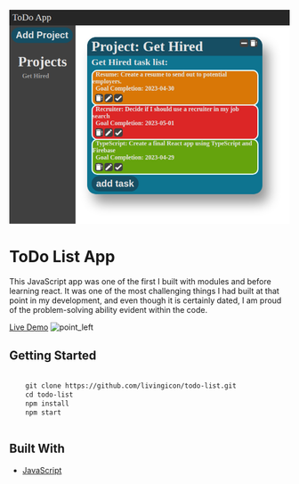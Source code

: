 ![alt text](https://github.com/livingicon/todo-list/blob/main/dist/images/todo-list.png?raw=true)

<h1>ToDo List App</h1>

<p>This JavaScript app was one of the first I built with modules and before learning react. It was one of the most challenging things I had built at that point in my development, and even though it is certainly dated, I am proud of the problem-solving ability evident within the code.</p>

<a href="https://livingicon.github.io/todo-list/" rel="nofollow">Live Demo</a>
<img class="emoji" alt="point_left" height="20" width="20" src="https://github.githubassets.com/images/icons/emoji/unicode/1f448.png">

<h2>Getting Started</h2>

<pre class="notranslate">
  <code>
    git clone https://github.com/livingicon/todo-list.git
    cd todo-list
    npm install
    npm start
  </code>
</pre>

<h2>Built With</h2>

<ul dir="auto">
  <li><a href="https://developer.mozilla.org/en-US/docs/Web/JavaScript" rel="nofollow">JavaScript</a></li>
</ul>